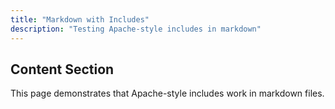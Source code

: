 ```yaml
---
title: "Markdown with Includes"
description: "Testing Apache-style includes in markdown"
---
```


<!--#include file="header.md" -->

## Content Section

This page demonstrates that Apache-style includes work in markdown files.

<!--#include virtual="footer.md" -->